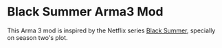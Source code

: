 # Black Summer Arma3 Mod

This Arma 3 mod is inspired by the Netflix series [Black Summer](https://en.wikipedia.org/wiki/Black_Summer_(TV_series)), specially on season two's plot.
